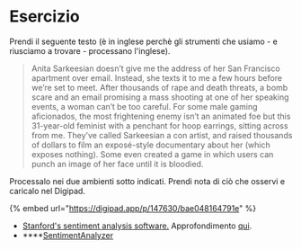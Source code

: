 # Esercizio

Prendi il seguente testo (è in inglese perchè gli strumenti che usiamo - e riusciamo a trovare - processano l'inglese).&#x20;

> Anita Sarkeesian doesn’t give me the address of her San Francisco apartment over email. Instead, she texts it to me a few hours before we’re set to meet. After thousands of rape and death threats, a bomb scare and an email promising a mass shooting at one of her speaking events, a woman can’t be too careful. For some male gaming aficionados, the most frightening enemy isn’t an animated foe but this 31-year-old feminist with a penchant for hoop earrings, sitting across from me. They’ve called Sarkeesian a con artist, and raised thousands of dollars to film an exposé-style documentary about her (which exposes nothing). Some even created a game in which users can punch an image of her face until it is bloodied.

Processalo nei due ambienti sotto indicati. Prendi nota di ciò che osservi e caricalo nel Digipad.

{% embed url="https://digipad.app/p/147630/bae048164791e" %}

* [Stanford's sentiment analysis software.](https://nlp.stanford.edu/sentiment/) Approfondimento [qui](https://nlp.stanford.edu/projects/socialsent/).
* ****[SentimentAnalyzer ](https://www.danielsoper.com/sentimentanalysis/default.aspx)
